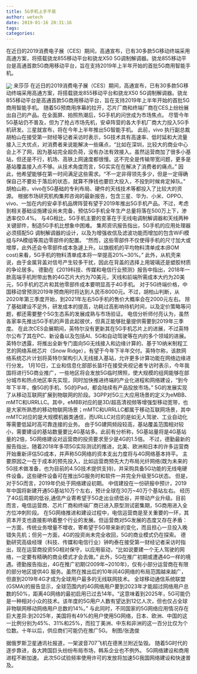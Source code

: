 ```yaml
---
title: 5G手机上手不易
author: wetech
date: 2019-01-16 20:31:16
tags: 
categories: 
---
```

在近日的2019消费电子展（CES）期间，高通宣布，已有30多款5G移动终端采用高通方案，将搭载骁龙855移动平台和骁龙X50 5G调制解调器。骁龙855移动平台是高通首款5G商用移动平台，旨在支持2019年上半年开始的首批5G商用智能手机。
<!-- more -->
<img align="center" border="0" src="https://imgcdn.yicai.com/uppics/images/2019/01/038bcfefd07bbb04770ba60b6619aea6.jpg" />
来莎莎
在近日的2019消费电子展（CES）期间，高通宣布，已有30多款5G移动终端采用高通方案，将搭载骁龙855移动平台和骁龙X50 5G调制解调器。骁龙855移动平台是高通首款5G商用移动平台，旨在支持2019年上半年开始的首批5G商用智能手机。
随着5G预商用序幕的拉开，芯片厂商和终端厂商在CES上纷纷展出自己的产品。在全面屏、拍照热潮后，5G手机的问世成为市场焦点。
尽管今年5G基站仍不普及，但为了抢占市场先机，安卓阵营的各大手机厂商大力投入5G手机研发。三星就宣布，将在今年上半年推出5G智能手机。
此前，vivo 执行副总裁胡柏山在接受第一财经等记者采访时表示，5G技术具有高速率、低时延和大流量接入三大优点，对消费者来说能解决一些痛点，“比如在深圳，比较大的商业中心会上不了网，因为基站完全超负荷，没有办法有效接入。虽然运营商加了很多小基站，但还是不行，机场、高铁上网速度都很慢。这不完全是传输带宽问题，更多是基站覆盖接入点不够。从技术角度而言，5G实实在在解决了消费者的痛点。”
因此，他希望能够在第一时间满足这些需求。“不一定非得领先多少，但是一定得确保自己不要处于落后的状态，就算不挣钱也要巨大投入，不投到时候肯定掉队。” 胡柏山称，vivo在5G基础的专利布局、硬件的天线技术等都投入了比较大的资源。
根据市场研究机构集邦咨询的最新报告，包含三星、华为、小米、OPPO、vivo、一加在内的安卓手机品牌阵营有望于2019年推出5G手机产品。不过，考虑到相关基础设施建设尚未完备，预估5G手机全年生产总量将落在500万上下，渗透率仅0.4%。
与4G相比，5G手机主要的变革在于无线电调制解调器和天线两种关键部件，制造5G手机比想象中困难。
集邦资讯报告指出，5G手机的应用处理器必须搭配5G 调制解调器的设计，以及为增强收信及滤波功能而增加的包含WiFi模组与PA模组等周边零部件的配置。
“然而，这些零部件不仅使得手机的尺寸加大或增厚，此外还会令零部件成本急遽上升。以旗舰机的平均物料清单成本(BOM cost)来看，5G手机的物料清单成本将一举提高20%~30%。”
此外，从机壳来说，由于金属背盖对信号产生较多干扰，因此在背盖的选择上用玻璃还是塑胶材质的争论居多。
德勤在《2019科技、传媒和电信行业预测》报告中指出，2018年一款高端手机附带出售的4G芯片大约为70美元，天线和前端所需成本大约为20美元，5G手机的芯片和其他零部件成本要明显高于4G手机。
对于5G终端价格，中国移动曾预测2019年预商用时将达到人民币8000元。不过，胡柏山判断，从2020年第三季度开始，到2021年左右5G手机的售价大概率会在2000元左右。
除了基础建设不足外，研发成本的提高，功耗过高影响待机时间，以及定价策略等问题，都还需要整个5G生态系的发展成熟与市场验证。
电信分析师付亮认为，虽然各家率先推出5G手机的声音此起彼伏，但真正能够批量提供需要到2019年三季度。
在此次CES会展期间，英特尔没有更新其在5G手机芯片上的进展，不过英特尔公布了其在PC、新设备以及包括AI、5G和自动驾驶等在内的多个领域的进展。
英特尔透露，将推出全新专门面向5G无线接入和边缘计算的、基于10纳米制程工艺的网络系统芯片（Snow Ridge），有望于今年下半年交付。英特尔称，该款网络系统芯片计划将英特尔架构引入无线接入基站，允许更多计算功能在网络边缘进行分发。
1月10日，工业和信息化部部长苗圩在接受央视记者专访时表示，今年我国将进行5G商业推广，一些地区将会发放5G临时牌照，使大规模的组网能够在部分城市和热点地区率先实现，同时加快推进终端的产业化进程和网络建设，“到今年下半年，像5G的手机、5G的iPad，都会陆续有产品投放市场。”
5G的发展实现了从移动互联网扩展到物联网的阶段。3GPP对5G三大应用场景的定义为eMBB、mMTC和URRLLC。其中，eMBB对应的是3D/超高清视频等增强型移动宽带，也是大家所熟悉的移动物联网场景；mMTC和URRLLC都属于移动互联网场景，其中mMTC对应的是大规模机器类通信，而URLLC对应的是如无人驾驶、工业自动化等需要低延时高可靠连接的业务。
由于5G建网频段较高，基站覆盖范围相对较小，需要建设的基站数量要比4G基站多。此前有分析称，5G基站量将是4G基站量的2倍，5G网络建设对运营商的投资要求至少是4G的1.5倍。
不过，德勤最新的报告指出，随着2018年多项5G实际测试的推进，北美、欧洲和日本的许多运营商开始重新评估5G成本，并声称5G网络的资本支出力度将与4G网络基本持平。
主要原因之一在于成本的预先投入，比如运营商预先大力布局光纤网络(既为未来的5G技术做准备，也为目前的4.5G技术提供支持)，并采购具备5G功能的无线电硬件设备。这些硬件设备可在推出5G服务时和软件一并完全升级至5G状态。
但是，对于5G而言，2019年仍处于网络建设初期。
中信建投在一份研报中预计，2019年中国将新建开通5G基站10万个左右，预计全球在30万~40万个基站左右。
经历了4G后周期的低谷,通信产业寄希望于5G走出业绩低谷，并带动产业升级。目前而言，电信运营商、芯片厂商和终端厂商已进入原型测试密集期，5G商用进入全方位冲刺阶段。
在5G网络推进和建设过程中，电信运营商是至关重要的一环，其资本开支也直接影响着整个行业的发展。但运营商对5G发展的态度又存在矛盾：一方面，传统业务增量不增收，寄希望于5G带来新的变化，而且担心一旦投入晚错失先机；但另一方面，4G的投资尚未完全收回，5G的商业模式仍在探索。
德勤研究高级经理（科技、传媒和电信行业）钟昀泰在接受第一财经记者采访时指出，现在运营商投资5G相对保守，以应用驱动，“比如说要建一个无人驾驶的网络，一定要有精确的商业模式才会去做。”
此外，5G在推广初期或遭遇4G一样的境遇。德勤报告指出，4G在推广初期(2009年~2010年)，仅有小部分运营商在有限的部分地区提供4G 服务。虽然在推出后的10年间4G网络的布局范围越来越广，但直到2019年4G才成为全球用户最多的无线联网技术。
全球移动通信系统联盟(GSMA)的报告显示，全球范围内的4G网络用户要到2023年才能超过网络用户总数的50%，距离4G网络的最初启用已过去14年。“这意味着到2025年，5G可能仍是一种相对小众的技术。该年度的5G用户人数有望达到12亿人次，但也仅占全球非物联网移动网络用户总数的14%。”
与此同时，不同国家的5G网络应用情况存在巨大差异:到2025年，美国将有49%的用户使用5G网络，日本、欧洲、中国的这一比例分别为45%、31%和25%，而拉丁美洲、中东和非洲的这一百分比仅为个位数。十年以后，供应商们可能仍在推广5G。 制图/张逸俊
 
 
据俄罗斯卫星通讯社报道，一架波音707飞机在德黑兰附近坠毁。
随着5G时代的逐步靠进，各大跨国巨头纷纷布局市场，韩系企业也不例外。
5G网络建设和商用进程不断加速。
此次5G试验频率使用许可的发放将加速5G我国网络建设和快速普及。
